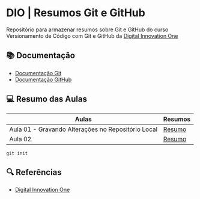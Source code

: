 
# DIO | Resumos Git e GitHub

Repositório para armazenar resumos sobre Git e GitHub do curso Versionamento de Código com Git e GitHub da [Digital Innovation One](https://www.dio.me/)

## 📚 Documentação 

- [Documentação Git](https://git-scm.com/doc)
- [Documentação GitHub](https://docs.github.com/)

## 💻 Resumo das Aulas

| Aulas | Resumos | 
|------ |---------|
| Aula 01 - Gravando Alterações no Repositório Local | [Resumo]() |
| Aula 02  | [Resumo]() |

```git init```


## 🔍 Referências
- [Digital Innovation One]()
